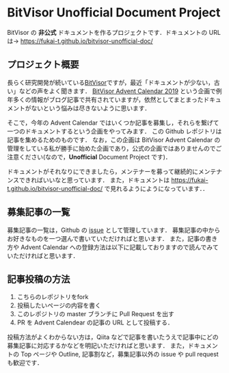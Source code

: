 # BitVisor Unofficial Document Project
BitVisor の **非公式** ドキュメントを作るプロジェクトです．ドキュメントの URL は→ https://fukai-t.github.io/bitvisor-unofficial-doc/
## プロジェクト概要
長らく研究開発が続いている[BitVisor](https://bitvisor.org/ "BitVisor")ですが，最近「ドキュメントが少ない，古い」などの声をよく聞きます．
[BitVisor Advent Calendar 2019](https://qiita.com/advent-calendar/2019/bitvisor "BitVisor Advent Calendar") という企画で例年多くの情報がブログ記事で共有されていますが，依然としてまとまったドキュメントがないという悩みは尽きないように思います．

そこで，今年の Advent Calendar ではいくつか記事を募集し，それらを繋げて一つのドキュメントするという企画をやってみます．
この Github レポジトリは記事を集めるためのものです．
なお，この企画は BitVisor Advent Calendar の管理をしている私が勝手に始めた企画であり，公式の企画ではありませんのでご注意ください(なので，**Unofficial** Document Project です)．

ドキュメントがそれなりにできましたら，メンテナーを募って継続的にメンテナンスできればいいなと思っています．
また，ドキュメントは https://fukai-t.github.io/bitvisor-unofficial-doc/ で見れるようにようになっています．．

## 募集記事の一覧
募集記事の一覧は，Github の [issue](https://github.com/fukai-t/bitvisor-unofficial-doc/issues) として管理しています．
募集記事の中からお好きなものを一つ選んで書いていただければと思います．
また，記事の書き方や Advent Calendar への登録方法は以下に記載しておりますので読んでみていただければと思います．

## 記事投稿の方法
1. こちらのレポジトリをfork 
2. 投稿したいページの内容を書く
3. このレポジトリの master ブランチに Pull Request を出す
4. PR を Advent Calendear の記事の URL として投稿する．

投稿方法がよくわからない方は，Qiita などで記事を書いたうえで記事中にどの募集記事に対応するかなどを明記いただければと思います．
また，ドキュメントの Top ページや Outline, 記事割など，募集記事以外の issue や pull request も歓迎です．
